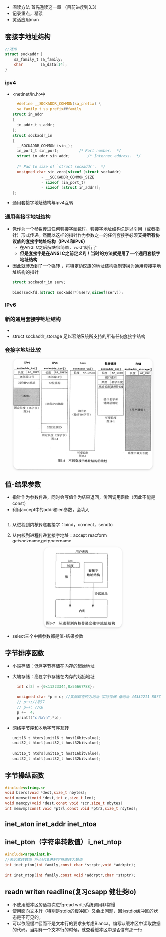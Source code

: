 - 阅读方法 首先通读这一章 （目前进度到3.3）
- 记录重点，精读
- 灵活应用man

## 套接字地址结构


```c
//通用
struct sockaddr {
    sa_family_t sa_family;
    char        sa_data[14];
}
```

### ipv4

- <netinet/in.h>中
  ```c
    #define	__SOCKADDR_COMMON(sa_prefix) \
    sa_family_t sa_prefix##family
  struct in_addr
  {
    in_addr_t s_addr;
  };
  struct sockaddr_in
  {
    __SOCKADDR_COMMON (sin_);
    in_port_t sin_port;			/* Port number.  */
    struct in_addr sin_addr;		/* Internet address.  */

    /* Pad to size of `struct sockaddr'.  */
    unsigned char sin_zero[sizeof (struct sockaddr)
			   - __SOCKADDR_COMMON_SIZE
			   - sizeof (in_port_t)
			   - sizeof (struct in_addr)];
  };
  ```

- 通用套接字地址结构与ipv4互转




### 通用套接字地址结构

- 党作为一个参数传进任何套接字函数时，套接字地址结构总是以引用（或者指针）形式传递。然而以这样的指针作为参数之一的任何套接字必须**支持所有协议族的套接字地址结构（IPv4和IPv6）**
  - 在ANSI C之后解决很简单，void*就行了
  - **但是套接字是在ANSI C之前定义的！当时的方法就是用了一个通用套接字地址结构**
- 因此就涉及到了一个强转 ，将特定协议族的地址结构强制转换为通用套接字地址结构的指针
  ```c
  struct sockaddr_in serv;

  bind(sockfd,(struct sockaddr*)&serv,sizeof(serv));
  ```

### IPv6


### 新的通用套接字地址结构

- 
- struct sockaddr_storage 足以容纳系统所支持的所有任何套接字结构

### 套接字地址比较

<center>
    <img style="border-radius: 1.125em;
    box-shadow: 0 2px 4px 0 rgba(34,36,38,.12),0 2px 10px 0 rgba(34,36,38,.08);"
    src=img/2021-07-22-11-19-55.png
width=450px>
</center>


## 值-结果参数
- 指针作为参数传递，同时会写值作为结果返回，传回调用函数（因此不能是const）
- 利用accept中的addr和len参数，会填入
  ```c
  
  ```

1. 从进程到内核传递套接字：bind，connect，sendto


2. 从内核到进程传递套接字地址：accept reacform getsockname,getppeername

<center>
    <img style="border-radius: 1.125em;
    box-shadow: 0 2px 4px 0 rgba(34,36,38,.12),0 2px 10px 0 rgba(34,36,38,.08);"
    src=img/2021-07-23-16-58-10.png
width=250px>
</center>

- select三个中间参数都是值-结果参数


## 字节排序函数
- 小端存储：低序字节存储在内存的起始地址
- 大端存储：高位字节存储在内存的起始地址
  ```c
    int c[2] = {0x11223344,0x55667788};

    unsigned char *p = c; //实际赋值的为地址 实际存储 低地址 44332211 88776655 高地址
    // p++;//取77
    // p++; //66
    p +=  4;
    printf("c:%x\n",*p);
  ```

- 网络字节序和本地字节序互转
  ```c
  unit16_t htons(unit16_t host16bitvalue);
  unit32_t htonl(unit32_t host32bitvalue);

  unit16_t ntohs(unit16_t host16bitvalue);
  unit32_t ntohl(unit32_t host32bitvalue);


  ```

## 字节操纵函数
```c
#include<string.h>
void bzero(void *dest,size_t nbytes);
void memset(void *dest,int c,size_t len);
void memcpy(void *dest,const void *scr,size_t nbytes)
int memvmp(const void *ptrl,const void *ptr2,size_t nbytes);
```

## inet_aton inet_addr inet_ntoa



## inet_pton（字符串转数值） i_net_ntop

```c
#include<arpa/inet.h>
//表达式转数值 将点分10进制字符串转为数值 
int inet_pton(int family,const char *strptr,void *addrptr); 

int inet_ntop(int family,const void *addrptr,char *strptr);
```


## readn writen readline(复习csapp 健壮类io)
- 不使用缓冲区的话每次进行read write系统调用非常慢
- 使用面向文本行（特别是stdio的缓冲区）又会出问题，因为stdio缓冲区的状态是不可见的。
- 可以依照缓冲区而不是文本行的要求来考虑Bianca。编写从缓冲区中读取数据的代码。当期待一个文本行的时候，就查看缓冲区中是否含有那一行



